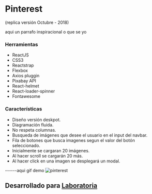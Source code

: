 # Pinterest
(replica versión Octubre - 2018)

aqui un parrafo inspiracional o que se yo

### Herramientas
- ReactJS
- CSS3
- Reactstrap
- Flexbox
- Axios pluggin
- Pixabay API
- React-helmet
- React-loader-spinner
- Fontawesome

### Características
- Diseño versión deskpot.
- Diagramación fluida.
- No respeta columnas.
- Busqueda de imágenes que desee el usuario en el input del navbar.
- Fila de botones que busca imagenes segun el valor del botón seleccionado.
- Inicialmente se cargaran 20 imágenes.
- Al hacer scroll se cargarán 20 más.
- Al hacer click en una imagen se desplegará un modal.

------aqui gif demo
![pinterest](https://user-images.githubusercontent.com/37467124/47403679-be834780-d720-11e8-87d6-37eb99a9da9d.png)

## Desarrollado para [Laboratoria](https://www.laboratoria.la/)
